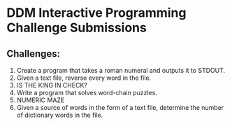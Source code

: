 DDM Interactive Programming Challenge Submissions
=================================================


## Challenges:

1. Create a program that takes a roman numeral and outputs it to STDOUT.
2. Given a text file, reverse every word in the file.
3. IS THE KING IN CHECK?
4. Write a program that solves word-chain puzzles.
5. NUMERIC MAZE
6. Given a source of words in the form of a text file, determine the number of dictionary words in the file.



